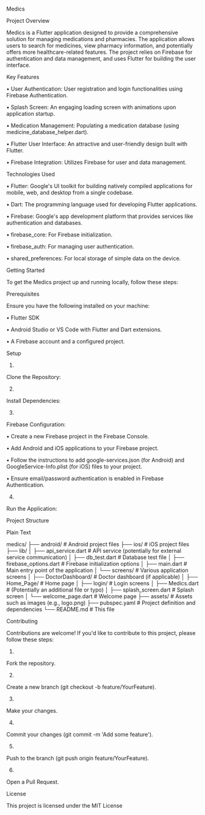 Medics







Project Overview

Medics is a Flutter application designed to provide a comprehensive solution for managing medications and pharmacies. The application allows users to search for medicines, view pharmacy information, and potentially offers more healthcare-related features. The project relies on Firebase for authentication and data management, and uses Flutter for building the user interface.

Key Features

•
User Authentication: User registration and login functionalities using Firebase Authentication.

•
Splash Screen: An engaging loading screen with animations upon application startup.

•
Medication Management: Populating a medication database (using medicine_database_helper.dart).

•
Flutter User Interface: An attractive and user-friendly design built with Flutter.

•
Firebase Integration: Utilizes Firebase for user and data management.

Technologies Used

•
Flutter: Google's UI toolkit for building natively compiled applications for mobile, web, and desktop from a single codebase.

•
Dart: The programming language used for developing Flutter applications.

•
Firebase: Google's app development platform that provides services like authentication and databases.

•
firebase_core: For Firebase initialization.

•
firebase_auth: For managing user authentication.



•
shared_preferences: For local storage of simple data on the device.

Getting Started

To get the Medics project up and running locally, follow these steps:

Prerequisites

Ensure you have the following installed on your machine:

•
Flutter SDK

•
Android Studio or VS Code with Flutter and Dart extensions.

•
A Firebase account and a configured project.

Setup

1.
Clone the Repository:

2.
Install Dependencies:

3.
Firebase Configuration:

•
Create a new Firebase project in the Firebase Console.

•
Add Android and iOS applications to your Firebase project.

•
Follow the instructions to add google-services.json (for Android) and GoogleService-Info.plist (for iOS) files to your project.

•
Ensure email/password authentication is enabled in Firebase Authentication.



4.
Run the Application:

Project Structure

Plain Text


medics/
├── android/                # Android project files
├── ios/                    # iOS project files
├── lib/
│   ├── api_service.dart    # API service (potentially for external service communication)
│   ├── db_test.dart        # Database test file
│   ├── firebase_options.dart # Firebase initialization options
│   ├── main.dart           # Main entry point of the application
│   └── screens/            # Various application screens
│       ├── DoctorDashboard/ # Doctor dashboard (if applicable)
│       ├── Home_Page/      # Home page
│       ├── login/          # Login screens
│       ├── Medics.dart     # (Potentially an additional file or typo)
│       ├── splash_screen.dart # Splash screen
│       └── welcome_page.dart # Welcome page
├── assets/                 # Assets such as images (e.g., logo.png)
├── pubspec.yaml            # Project definition and dependencies
└── README.md               # This file


Contributing

Contributions are welcome! If you'd like to contribute to this project, please follow these steps:

1.
Fork the repository.

2.
Create a new branch (git checkout -b feature/YourFeature).

3.
Make your changes.

4.
Commit your changes (git commit -m 'Add some feature').

5.
Push to the branch (git push origin feature/YourFeature).

6.
Open a Pull Request.

License

This project is licensed under the MIT License

